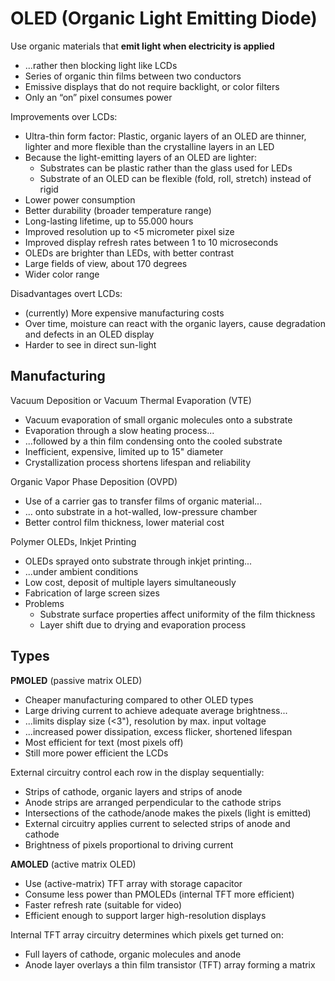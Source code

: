 # OLED (Organic Light Emitting Diode)

Use organic materials that **emit light when electricity is applied**

* ...rather then blocking light like LCDs
* Series of organic thin films between two conductors
* Emissive displays that do not require backlight, or color filters
* Only an “on” pixel consumes power

Improvements over LCDs:

* Ultra-thin form factor: Plastic, organic layers of an OLED are thinner,
  lighter and more flexible than the crystalline layers in an LED
* Because the light-emitting layers of an OLED are lighter:
  - Substrates can be plastic rather than the glass used for LEDs
  - Substrate of an OLED can be flexible (fold, roll, stretch) instead of rigid
* Lower power consumption
* Better durability (broader temperature range)
* Long-lasting lifetime, up to 55.000 hours
* Improved resolution up to <5 micrometer pixel size
* Improved display refresh rates between 1 to 10 microseconds
* OLEDs are brighter than LEDs, with better contrast
* Large fields of view, about 170 degrees
* Wider color range

Disadvantages overt LCDs:

* (currently) More expensive manufacturing costs
* Over time, moisture can react with the organic layers, cause degradation and
  defects in an OLED display
* Harder to see in direct sun-light

## Manufacturing

Vacuum Deposition or Vacuum Thermal Evaporation (VTE)

* Vacuum evaporation of small organic molecules onto a substrate
* Evaporation through a slow heating process...
* ...followed by a thin film condensing onto the cooled substrate
* Inefficient, expensive, limited up to 15" diameter
* Crystallization process shortens lifespan and reliability

Organic Vapor Phase Deposition (OVPD)

* Use of a carrier gas to transfer films of organic material... 
* ... onto substrate in a hot-walled, low-pressure chamber
* Better control film thickness, lower material cost

Polymer OLEDs, Inkjet Printing

* OLEDs sprayed onto substrate through inkjet printing...
* ...under ambient conditions
* Low cost, deposit of multiple layers simultaneously
* Fabrication of large screen sizes
* Problems
   - Substrate surface properties affect uniformity of the film thickness
   - Layer shift due to drying and evaporation process

## Types

**PMOLED** (passive matrix OLED)

- Cheaper manufacturing compared to other OLED types
- Large driving current to achieve adequate average brightness...
- ...limits display size (<3"), resolution by max. input voltage
- ...increased power dissipation, excess flicker, shortened lifespan
- Most efficient for text (most pixels off)
- Still more power efficient the LCDs

External circuitry control each row in the display sequentially:

- Strips of cathode, organic layers and strips of anode
- Anode strips are arranged perpendicular to the cathode strips
- Intersections of the cathode/anode makes the pixels (light is emitted)
- External circuitry applies current to selected strips of anode and cathode
- Brightness of pixels proportional to driving current

**AMOLED** (active matrix OLED)

- Use (active-matrix) TFT array with storage capacitor 
- Consume less power than PMOLEDs (internal TFT more efficient)
- Faster refresh rate (suitable for video)
- Efficient enough to support larger high-resolution displays

Internal TFT array circuitry determines which pixels get turned on:

- Full layers of cathode, organic molecules and anode
- Anode layer overlays a thin film transistor (TFT) array forming a matrix
